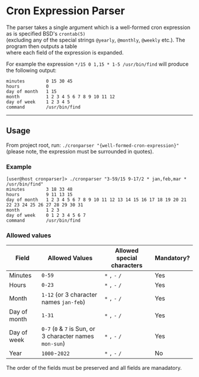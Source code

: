 # Cron Expression Parser

The parser takes a single argument which is a well-formed cron expression as is specified BSD's `crontab(5)`    
(excluding any of the special strings `@yearly`, `@monthly`, `@weekly` etc.). The program then outputs a table  
where each field of the expression is expanded.  

For example the expression `*/15 0 1,15 * 1-5 /usr/bin/find` will produce the following output:  
```
minutes        0 15 30 45
hours          0
day of month   1 15
month          1 2 3 4 5 6 7 8 9 10 11 12
day of week    1 2 3 4 5
command        /usr/bin/find
```
---
## Usage
From project root, run: `./cronparser "{well-formed-cron-expression}"` (please note, the expression must be surrounded in quotes).
### Example
```shell
[user@host cronparser]> ./cronparser "3-59/15 9-17/2 * jan,feb,mar * /usr/bin/find"
minutes        3 18 33 48
hours          9 11 13 15
day of month   1 2 3 4 5 6 7 8 9 10 11 12 13 14 15 16 17 18 19 20 21 22 23 24 25 26 27 28 29 30 31
month          1 2 3
day of week    0 1 2 3 4 5 6 7
command        /usr/bin/find
```
### Allowed values
| Field          | Allowed Values                                           | Allowed special characters | Mandatory? |
| -----------    | -----------                                              | -----------                | ---------- |
| Minutes        | `0-59`                                                   | `*` `,` `-` `/`            | Yes        |
| Hours          | `0-23`                                                   | `*` `,` `-` `/`            | Yes        |
| Month          | `1-12` (or 3 character names `jan-feb`)                  | `*` `,` `-` `/`            | Yes        |
| Day of month   | `1-31`                                                   | `*` `,` `-` `/`            | Yes        |
| Day of week    | `0-7` (`0` & `7` is Sun, or 3 character names `mon-sun`) | `*` `,` `-` `/`            | Yes        |
| Year           | `1000`-`2022`                                            | `*` `,` `-` `/`            | No         |

The order of the fields must be preserved and all fields are manadatory.
